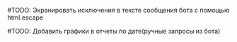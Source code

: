 #TODO: Экранировать исключения в тексте сообщения бота с помощью html.escape

#TODO: Добавить графики в отчеты по дате(ручные запросы из бота)